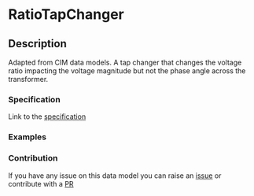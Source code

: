 # RatioTapChanger

## Description 

Adapted from CIM data models. A tap changer that changes the voltage ratio impacting the voltage magnitude but not the phase angle across the transformer.
### Specification

Link to the [specification](https://smart-data-models.github.io/dataModel.EnergyCIM/RatioTapChanger/doc/spec.md)
### Examples
### Contribution

 If you have any issue on this data model you can raise an [issue](https://github.com/smart-data-models/dataModel.EnergyCIM/issues)  or contribute with a [PR](https://github.com/smart-data-models/dataModel.EnergyCIM/pulls)